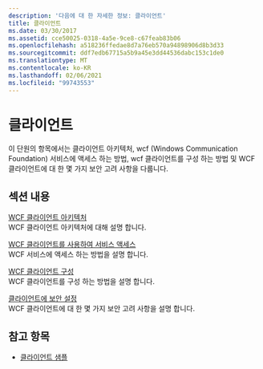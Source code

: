 ```yaml
---
description: '다음에 대 한 자세한 정보: 클라이언트'
title: 클라이언트
ms.date: 03/30/2017
ms.assetid: cce50025-0318-4a5e-9ce8-c67feab83b06
ms.openlocfilehash: a518236ffedae8d7a76eb570a94898906d8b3d33
ms.sourcegitcommit: ddf7edb67715a5b9a45e3dd44536dabc153c1de0
ms.translationtype: MT
ms.contentlocale: ko-KR
ms.lasthandoff: 02/06/2021
ms.locfileid: "99743553"
---
```

# <a name="clients"></a>클라이언트

이 단원의 항목에서는 클라이언트 아키텍처, wcf (Windows Communication Foundation) 서비스에 액세스 하는 방법, wcf 클라이언트를 구성 하는 방법 및 WCF 클라이언트에 대 한 몇 가지 보안 고려 사항을 다룹니다.  
  
## <a name="in-this-section"></a>섹션 내용  

 [WCF 클라이언트 아키텍처](client-architecture.md)  
 WCF 클라이언트 아키텍처에 대해 설명 합니다.  
  
 [WCF 클라이언트를 사용하여 서비스 액세스](accessing-services-using-a-client.md)  
 WCF 서비스에 액세스 하는 방법을 설명 합니다.  
  
 [WCF 클라이언트 구성](client-configuration.md)  
 WCF 클라이언트를 구성 하는 방법을 설명 합니다.  
  
 [클라이언트에 보안 설정](../securing-clients.md)  
 WCF 클라이언트에 대 한 몇 가지 보안 고려 사항을 설명 합니다.  
  
## <a name="see-also"></a>참고 항목

- [클라이언트 샘플](../samples/client.md)
